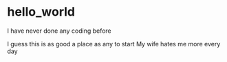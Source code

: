 # hello_world

I have never done any coding before

I guess this is as good a place as any to start
My wife hates me more every day 
